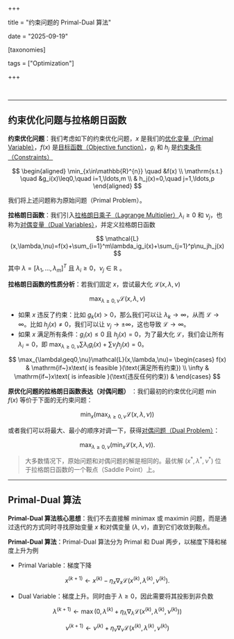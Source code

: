 +++

title = "约束问题的 Primal-Dual 算法"

date = "2025-09-19"

[taxonomies]

tags = ["Optimization"]

+++

‍

---

## 约束优化问题与拉格朗日函数

**约束优化问题**：我们考虑如下的约束优化问题，$x$ 是我们的<u>优化变量（Primal Variable）</u>，$f(x)$ 是<u>目标函数（Objective function）</u>，$g_i$ 和 $h_j$ 是<u>约束条件（Constraints）</u>

$$
\begin{aligned}
  \min_{x\in\mathbb{R}^{n}} \quad &f(x) \\
  \mathrm{s.t.} \quad &g_i(x)\leq0,\quad i=1,\ldots,m \\
  & h_j(x)=0,\quad j=1,\ldots,p
\end{aligned}
$$

我们将上述问题称为原始问题（Primal Problem）。

**拉格朗日函数**：我们引入<u>拉格朗日乘子（Lagrange Multiplier）</u>$\lambda_i \geq 0$ 和 $\nu_j$，也称为<u>对偶变量（Dual Variables）</u>，并定义拉格朗日函数

$$
\mathcal{L}(x,\lambda,\nu)=f(x)+\sum_{i=1}^m\lambda_ig_i(x)+\sum_{j=1}^p\nu_jh_j(x)
$$

其中 $\lambda=[\lambda_1,\ldots,\lambda_m]^T$ 且 $\lambda_i\geq0$，$\nu_j \in \mathbb{R}$ 。

**拉格朗日函数的性质分析**：若我们固定 $x$，尝试最大化 $\mathcal{L}(x, \lambda, \nu)$

$$
\max_{\lambda\geq0,\nu}\mathcal{L}(x,\lambda,\nu)
$$

- 如果 $x$ 违反了约束：比如 $g_k(x) > 0$，那么我们可以让 $\lambda_k \to \infty$，从而 $\mathcal{L} \to \infty$。比如 $h_j(x) \neq 0$，我们可以让 $\nu_j \to \pm \infty$，这也导致 $\mathcal{L} \to \infty$。
- 如果 $x$ 满足所有条件：$g_i(x) \leq 0$ 且 $h_j(x) = 0$，为了最大化 $\mathcal{L}$，我们会让所有 $\lambda_i = 0$，即 $\max_{\lambda\geq0,\nu}\sum\lambda_ig_i(x)+\sum\nu_jh_j(x)=0$。

$$
\max_{\lambda\geq0,\nu}\mathcal{L}(x,\lambda,\nu)=
\begin{cases}
f(x) & \mathrm{if~}x\text{ is feasible }(\text{满足所有约束}) \\
\infty & \mathrm{if~}x\text{ is infeasible }(\text{违反任何约束}) & 
\end{cases}
$$

**原优化问题的拉格朗日函数表达（对偶问题）** ：我们最初的约束优化问题 $\min f(x)$ 等价于下面的无约束问题：

$$
\min_x\left(\max_{\lambda\geq0,\nu}\mathcal{L}(x,\lambda,\nu)\right)
$$

或者我们可以将最大、最小的顺序对调一下，获得<u>对偶问题（Dual Problem）</u>：

$$
\max_{\lambda\geq0,\nu}\left(\min_x\mathcal{L}(x,\lambda,\nu)\right).
$$

> 大多数情况下，原始问题和对偶问题的解是相同的。最优解 $(x^*,\lambda^*,\nu^*)$ 位于拉格朗日函数的一个鞍点（Saddle Point）上。

---

## Primal-Dual 算法

**Primal-Dual 算法核心思想**：我们不去直接解 minimax 或 maximin 问题，而是通过迭代的方式同时寻找原始变量 $x$ 和对偶变量 $(\lambda, \nu)$，直到它们收敛到鞍点。

**Primal-Dual 算法**：Primal-Dual 算法分为 Primal 和 Dual 两步，以梯度下降和梯度上升为例

- Primal Variable：梯度下降

$$
x^{(k+1)}\leftarrow x^{(k)}-\eta_x\nabla_x\mathcal{L}(x^{(k)},\lambda^{(k)},\nu^{(k)}).
$$

- Dual Variable：梯度上升。同时由于 $\lambda \geq 0$，因此需要将其投影到非负数

$$
\lambda^{(k+1)} \leftarrow \max \left(0,  \lambda^{(k)} + \eta_\lambda \nabla_\lambda \mathcal{L}(x^{(k)}, \lambda^{(k)}, \nu^{(k)}) \right)
$$

$$
\nu^{(k+1)} \leftarrow \nu^{(k)} + \eta_\nu \nabla_\nu \mathcal{L}(x^{(k)}, \lambda^{(k)}, \nu^{(k)})
$$

‍
